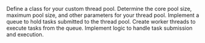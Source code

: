 Define a class for your custom thread pool.
Determine the core pool size, maximum pool size, and other parameters for your thread pool.
Implement a queue to hold tasks submitted to the thread pool.
Create worker threads to execute tasks from the queue.
Implement logic to handle task submission and execution.
